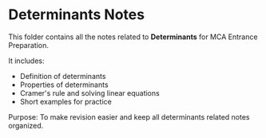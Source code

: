 # Determinants Notes

This folder contains all the notes related to **Determinants** for MCA Entrance Preparation.

It includes:
- Definition of determinants
- Properties of determinants
- Cramer's rule and solving linear equations
- Short examples for practice

Purpose: To make revision easier and keep all determinants related notes organized.
